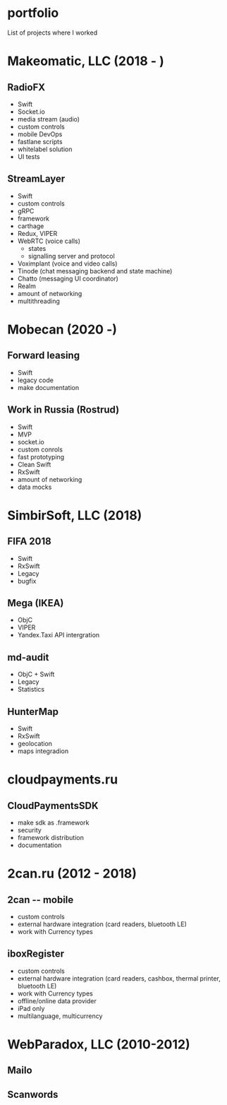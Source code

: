 # portfolio
List of projects where I worked

# Makeomatic, LLC (2018 - )

## RadioFX
 - Swift
 - Socket.io
 - media stream (audio)
 - custom controls
 - mobile DevOps
 - fastlane scripts
 - whitelabel solution
 - UI tests

## StreamLayer
 - Swift
 - custom controls
 - gRPC
 - framework
 - carthage
 - Redux, VIPER
 - WebRTC (voice calls)
   - states
   - signalling server and protocol
 - Voximplant (voice and video calls)
 - Tinode (chat messaging backend and state machine)
 - Chatto (messaging UI coordinator)
 - Realm
 - amount of networking
 - multithreading

# Mobecan (2020 -)

## Forward leasing
 - Swift
 - legacy code
 - make documentation

## Work in Russia (Rostrud)
 - Swift
 - MVP
 - socket.io
 - custom conrols
 - fast prototyping
 - Clean Swift
 - RxSwift
 - amount of networking
 - data mocks

# SimbirSoft, LLC (2018)

## FIFA 2018
 - Swift
 - RxSwift
 - Legacy
 - bugfix

## Mega (IKEA)
 - ObjC
 - VIPER
 - Yandex.Taxi API intergration

## md-audit
 - ObjC + Swift
 - Legacy
 - Statistics

## HunterMap
 - Swift
 - RxSwift
 - geolocation
 - maps integradion
 
# cloudpayments.ru

## CloudPaymentsSDK
 - make sdk as .framework
 - security
 - framework distribution
 - documentation

# 2can.ru (2012 - 2018)

## 2can -- mobile 
 - custom controls
 - external hardware integration (card readers, bluetooth LE)
 - work with Currency types

## iboxRegister
 - custom controls
 - external hardware integration (card readers, cashbox, thermal printer, bluetooth LE)
 - work with Currency types
 - offline/online data provider
 - iPad only
 - multilanguage, multicurrency

# WebParadox, LLC (2010-2012)

## Mailo

## Scanwords
